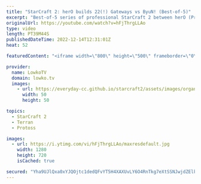 ```yaml
---
title: "StarCraft 2: herO builds 22(!) Gateways vs ByuN! (Best-of-5)"
excerpt: "Best-of-5 series of professional StarCraft 2 between herO (Protoss) and ByuN (Terran). This series is the Grand Finals of the ESL Open Cup 153 America and showcases a lot of unorthodox buildorders.  Support my work on Patreon: https://www.patreon.com/lowkotv Become a YouTube member: https://lowko.tv/join"
originalUrl: https://youtube.com/watch?v=hFjThrgLLAo
type: video
length: PT39M44S
publishedDateTime: 2022-12-14T12:31:01Z
heat: 52

featuredContent: "<iframe width=\"800\" height=\"500\" frameborder=\"0\" src=\"https://www.youtube.com/embed/hFjThrgLLAo\" allow=\"accelerometer; autoplay; encrypted-media; gyroscope; picture-in-picture\" allowfullscreen></iframe>"

provider:
  name: LowkoTV
  domain: lowko.tv
  images:
    - url: https://everyday-cc.github.io/starcraft2/assets/images/organizations/lowko.tv-50x50.jpg
      width: 50
      height: 50

topics:
  - StarCraft 2
  - Terran
  - Protoss

images:
  - url: https://i.ytimg.com/vi/hFjThrgLLAo/maxresdefault.jpg
    width: 1280
    height: 720
    isCached: true

secured: "Yha9UJlQxa0xYJQOjtc1dedQFvYT5H4XAXUvLY6O4RnTkg7eXtSSNJwjdZElkDDaeBBukL3pYOZsDN7CN3438sGxjMIMOYkSbpLwxOFnBJSu+TVrkCnxiyM9cSejhjr06A2AjMuJJa9mEV1bKs9gwUd5wy4xXtGJk6PK2r9kfB4ZwJMPXjEWN4zcFAKvt0VcVAuHR9ZP0mrcHrDUjdkjwaRTeO8L/+I2CxTd9zqmZTs0Ke0sYyqA7rkP82qEvx85gG57aVr8cbXbpHg4mJOETMWmvIHddsSFL4sHYO0QSV3eZEUpHmO3fJWJAZ/ob+lwrOBuUh+5KMWedbDRqnZl6cyBLN3PLMKczxQ/i+0rOE6ogNEEAhDurJLlvXr9LIyFSEtNNEjIu07Xfw9krZFYQcAgMTbcvQCz4+7aXIfUS/8qC+e+X60Bw56ErpY4lmpQ;r/oy8Z0xRDmAz5e3mUXpag=="
---
```


